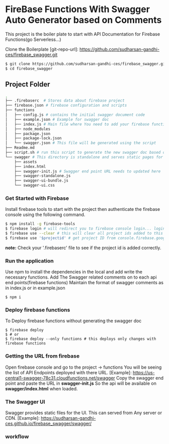 # FireBase Functions With Swagger Auto Generator based on Comments
This project is the boiler plate to start with API Documentation for Firebase Functions(go Serverless...)

Clone the Boilerplate
[git-repo-url]: <https://github.com/sudharsan-gandhi-ces/firebase_swagger.git>
```sh
$ git clone https://github.com/sudharsan-gandhi-ces/firebase_swagger.git
$ cd firebase_swagger
```
## Project Folder
```sh
.
├── .firebaserc  # Stores data about firebase project
├── firebase.json # firebase configuration and scripts
├── functions 
│   ├── config.js # contains the initial swagger document code
│   ├── example.json # Example for swagger doc
│   ├── index.js # Main file where You need to add your firebase functions
│   ├── node_modules
│   ├── package.json
│   ├── package-lock.json
│   └── swagger.json # This file will be generated using the script
├── Readme.md
├── script.sh # run this script to generate the new swagger doc based on the comments in index.js and                                  # deploy the new functions in firebase
└── swagger # This directory is standalone and serves static pages for the swagger UI.
    ├── assets
    ├── index.html
    ├── swagger-init.js # Swagger end point URL needs to updated here
    ├── swagger-standalone.js
    ├── swagger-ui-bundle.js
    └── swagger-ui.css
```
    
### Get Started with Firebase
Install firebase tools to start with the project then authenticate the firebase console using the following command.

```sh
$ npm install -g firebase-tools
$ firebase login # will redirect you to firebase console login... login there and comeback here to continue
$ firebase use --clear # this will clear all project ids added to this project if previously added
$ firebase use '$projectid' # get project ID from console.firebase.google.com
```
**note:** Check your '.firebaserc' file to see if the project id is added correctly.

### Run the application

Use npm to install the dependencies in the local and add write the necessary functions.
Add The Swagger related comments on to each api end points(firebase functions)
Maintain the format of swagger comments as in index.js or in example.json

```
$ npm i
```

### Deploy firebase functions

To Deploy firebase functions without generating the swagger doc

```
$ firebase deploy
$ # or
$ firebase deploy --only functions # this deploys only changes with firebase functions
```

### Getting the URL from firebase
Open firebase console and go to the project -> functions
You will be seeing the list of API Endpoints deployed with there URL.
[Example]: https://us-central1-swagger-78c31.cloudfunctions.net/swagger
Copy the swagger end point and paste the URL in **swagger-init.js** So the api will be available on **swagger/index.html** when loaded.


### The Swagger UI
Swagger provides static files for the UI. This can served from Any server or CDN.
[Example]: https://sudharsan-gandhi-ces.github.io/firebase_swagger/swagger/ 


### workflow


